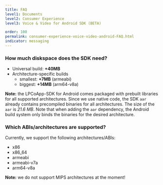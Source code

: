 ```yaml
---
title: FAQ
level1: Documents
level2: Consumer Experience
level3: Voice & Video for Android SDK (BETA)

order: 100
permalink: consumer-experience-voice-video-android-FAQ.html
indicator: messaging
---
```



### How much diskspace does the SDK need?

* Universal build: **+40MB**
* Architecture-specific builds
    * smallest: **+7MB** (armeabi)
    * biggest: **+14MB** (arm64-v8a)

**Note:** the LPCoApp-SDK for Android comes packaged with prebuilt libraries for all supported architectures. Since we use native code, the SDK `aar` already contains precompiled binaries for all architectures. The size of the `aar` is *21.6 MB*. Note that when adding the `aar` dependency, the Android build system only binds the binaries for the desired architecture.

### Which ABIs/architectures are supported?

Currently, we support the following architectures/ABIs:
* x86
* x86_64
* armeabi
* armeabi-v7a
* arm64-v8a

**Note:** we do not support MIPS architectures at the moment!
